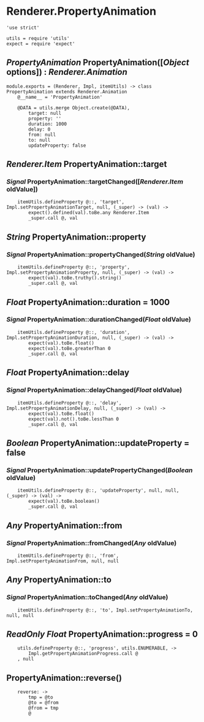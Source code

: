Renderer.PropertyAnimation
==========================

	'use strict'

	utils = require 'utils'
	expect = require 'expect'

*PropertyAnimation* PropertyAnimation([*Object* options]) : *Renderer.Animation*
--------------------------------------------------------------------------------

	module.exports = (Renderer, Impl, itemUtils) -> class PropertyAnimation extends Renderer.Animation
		@__name__ = 'PropertyAnimation'

		@DATA = utils.merge Object.create(@DATA),
			target: null
			property: ''
			duration: 1000
			delay: 0
			from: null
			to: null
			updateProperty: false

*Renderer.Item* PropertyAnimation::target
-----------------------------------------

### *Signal* PropertyAnimation::targetChanged([*Renderer.Item* oldValue])

		itemUtils.defineProperty @::, 'target', Impl.setPropertyAnimationTarget, null, (_super) -> (val) ->
			expect().defined(val).toBe.any Renderer.Item
			_super.call @, val

*String* PropertyAnimation::property
------------------------------------

### *Signal* PropertyAnimation::propertyChanged(*String* oldValue)

		itemUtils.defineProperty @::, 'property', Impl.setPropertyAnimationProperty, null, (_super) -> (val) ->
			expect(val).toBe.truthy().string()
			_super.call @, val

*Float* PropertyAnimation::duration = 1000
------------------------------------------

### *Signal* PropertyAnimation::durationChanged(*Float* oldValue)

		itemUtils.defineProperty @::, 'duration', Impl.setPropertyAnimationDuration, null, (_super) -> (val) ->
			expect(val).toBe.float()
			expect(val).toBe.greaterThan 0
			_super.call @, val

*Float* PropertyAnimation::delay
--------------------------------

### *Signal* PropertyAnimation::delayChanged(*Float* oldValue)

		itemUtils.defineProperty @::, 'delay', Impl.setPropertyAnimationDelay, null, (_super) -> (val) ->
			expect(val).toBe.float()
			expect(val).not().toBe.lessThan 0
			_super.call @, val

*Boolean* PropertyAnimation::updateProperty = false
---------------------------------------------------

### *Signal* PropertyAnimation::updatePropertyChanged(*Boolean* oldValue)

		itemUtils.defineProperty @::, 'updateProperty', null, null, (_super) -> (val) ->
			expect(val).toBe.boolean()
			_super.call @, val

*Any* PropertyAnimation::from
-----------------------------

### *Signal* PropertyAnimation::fromChanged(*Any* oldValue)

		itemUtils.defineProperty @::, 'from', Impl.setPropertyAnimationFrom, null, null

*Any* PropertyAnimation::to
---------------------------

### *Signal* PropertyAnimation::toChanged(*Any* oldValue)

		itemUtils.defineProperty @::, 'to', Impl.setPropertyAnimationTo, null, null

*ReadOnly* *Float* PropertyAnimation::progress = 0
--------------------------------------------------

		utils.defineProperty @::, 'progress', utils.ENUMERABLE, ->
			Impl.getPropertyAnimationProgress.call @
		, null

PropertyAnimation::reverse()
----------------------------

		reverse: ->
			tmp = @to
			@to = @from
			@from = tmp
			@
